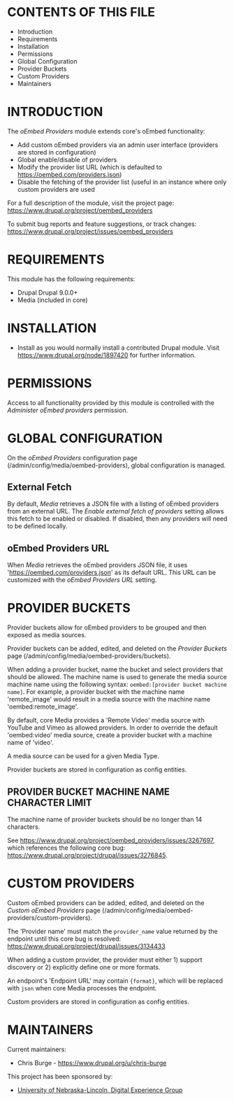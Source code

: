 # CONTENTS OF THIS FILE

- Introduction
- Requirements
- Installation
- Permissions
- Global Configuration
- Provider Buckets
- Custom Providers
- Maintainers

# INTRODUCTION

The *oEmbed Providers* module extends core's oEmbed functionality:

- Add custom oEmbed providers via an admin user interface (providers are stored
  in configuration)
- Global enable/disable of providers
- Modify the provider list URL (which is defaulted
  to https://oembed.com/providers.json)
- Disable the fetching of the provider list (useful in an instance where only
  custom providers are used

For a full description of the module, visit the project page:
   https://www.drupal.org/project/oembed_providers

To submit bug reports and feature suggestions, or track changes:
   https://www.drupal.org/project/issues/oembed_providers

# REQUIREMENTS

This module has the following requirements:

- Drupal Drupal 9.0.0+
- Media (included in core)

# INSTALLATION

- Install as you would normally install a contributed Drupal module. Visit
   https://www.drupal.org/node/1897420 for further information.

# PERMISSIONS

Access to all functionality provided by this module is controlled with the
*Administer oEmbed providers* permission.

# GLOBAL CONFIGURATION

On the *oEmbed Providers* configuration page
(/admin/config/media/oembed-providers), global configuration is managed.

## External Fetch

By default, *Media* retrieves a JSON file with a listing of oEmbed providers
from an external URL. The *Enable external fetch of providers* setting allows
this fetch to be enabled or disabled. If disabled, then any providers will need
to be defined locally.

## oEmbed Providers URL

When *Media* retrieves the oEmbed providers JSON file, it uses
'https://oembed.com/providers.json' as its default URL. This URL can be
customized with the *oEmbed Providers URL* setting.

# PROVIDER BUCKETS

Provider buckets allow for oEmbed providers to be grouped and then exposed as
media sources.

Provider buckets can be added, edited, and deleted on the *Provider Buckets*
page (/admin/config/media/oembed-providers/buckets).

When adding a provider bucket, name the bucket and select providers that should
be allowed. The machine name is used to generate the media source machine name
using the following syntax: `oembed:[provider bucket machine name]`.
For example, a provider bucket with the machine name 'remote_image' would
result in a media source with the machine name 'oembed:remote_image'.

By default, core Media provides a 'Remote Video' media source with YouTube and
Vimeo as allowed providers. In order to override the default
'oembed:video' media source, create a provider bucket with a machine
name of 'video'.

A media source can be used for a given Media Type.

Provider buckets are stored in configuration as config entities.

## PROVIDER BUCKET MACHINE NAME CHARACTER LIMIT

The machine name of provider buckets should be no longer than 14 characters.

See https://www.drupal.org/project/oembed_providers/issues/3267697, which
references the following core bug:
https://www.drupal.org/project/drupal/issues/3276845.

# CUSTOM PROVIDERS

Custom oEmbed providers can be added, edited, and deleted on the *Custom oEmbed
Providers* page (/admin/config/media/oembed-providers/custom-providers).

The 'Provider name' must match the `provider_name` value returned by the
endpoint until this core bug is resolved:
https://www.drupal.org/project/drupal/issues/3134433

When adding a custom provider, the provider must either 1) support discovery
or 2) explicitly define one or more formats.

An endpoint's 'Endpoint URL' may contain `{format}`, which will be replaced
with `json` when core Media processes the endpoint.

Custom providers are stored in configuration as config entities.

# MAINTAINERS

Current maintainers:
 * Chris Burge - https://www.drupal.org/u/chris-burge

This project has been sponsored by:
 * [University of Nebraska-Lincoln, Digital Experience Group](https://dxg.unl.edu)
